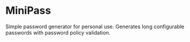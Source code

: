 # MiniPass
Simple password generator for personal use. Generates long configurable passwords with password policy validation.
